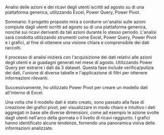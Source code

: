 Analisi delle azioni e dei ricavi degli utenti iscritti ad agosto su di una piattaforma generica, utilizzando Excel, Power Query, Power Pivot. 

Sommario:
Il progetto proposto mira a condurre un'analisi sulle azioni compiute dagli utenti iscritti ad agosto su di una piattaforma generica, nonché sui ricavi derivanti da tali azioni durante lo stesso periodo. L'analisi sarà condotta utilizzando strumenti come Excel, Power Query, Power Pivot e i grafici, al fine di ottenere una visione chiara e comprensibile dei dati raccolti.

Il processo di analisi inizierà con l'acquisizione dei dati relativi alle azioni degli utenti e ai guadagni generati nel mese di agosto. Utilizzando Power Query per estrarre i dati da 3 dataset. Questa fase include verifica/pulizia dei dati, l'unione di diverse tabelle e l'applicazione di filtri per ottenere informazioni rilevanti.

Successivamente, ho utilizzato Power Pivot per creare un modello dati all'interno di Excel. 

Una volta che il modello dati è stato creato, sono passato alla fase di creazione dei grafici pivot, per visualizzare in modo chiaro e intuitivo i dati aggregati in base alle diverse dimensioni, come ad esempio le azione svolte dagli utenti nell'arco della giornata o il livello di ricavi raggiunto. I grafici hanno identificato alcune tendenze, fornendo una panoramica visiva delle informazioni analizzate.




